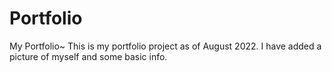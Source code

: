 # Portfolio
My Portfolio~
This is my portfolio project as of August 2022. I have added a picture of myself and some basic info.